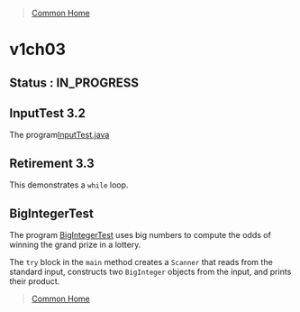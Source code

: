 >[Common Home](../README.md)
 
# v1ch03
 
## Status : IN_PROGRESS 
 

## InputTest 3.2

The program[InputTest.java](../book-code/corejava/v1ch03/InputTest/InputTest.java)


## Retirement 3.3

This demonstrates a `while` loop.

## BigIntegerTest 
 
The program [BigIntegerTest](../book-code/corejava/v1ch03/BigIntegerTest/BigIntegerTest.java) uses big numbers to compute the odds of winning the grand prize in a lottery.
 
The `try` block in the `main` method creates a `Scanner` that reads from the standard input, constructs two `BigInteger` objects from the input, and prints their product.



 
 

 
>[Common Home](../README.md)